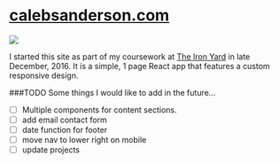 # [calebsanderson.com](http://portfolio-2-0.cfsanderson.surge.sh/)

![](./src/images/portfolio-preview-01.gif)

I started this site as part of my coursework at [The Iron Yard](https://www.theironyard.com/) in late December, 2016. It is a simple, 1 page React app that features a custom responsive design.  

###TODO Some things I would like to add in the future...
- [ ] Multiple components for content sections.
- [ ] add email contact form
- [ ] date function for footer
- [ ] move nav to lower right on mobile
- [ ] update projects
